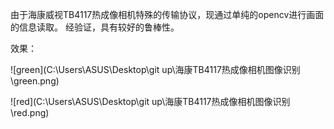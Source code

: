 由于海康威视TB4117热成像相机特殊的传输协议，现通过单纯的opencv进行画面的信息读取。
经验证，具有较好的鲁棒性。



效果：

![green](C:\Users\ASUS\Desktop\git up\海康TB4117热成像相机图像识别\green.png)

![red](C:\Users\ASUS\Desktop\git up\海康TB4117热成像相机图像识别\red.png)